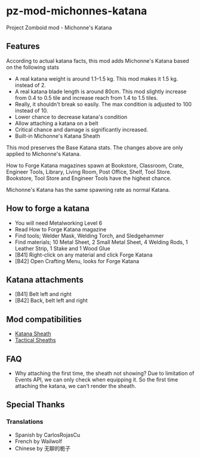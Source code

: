 # pz-mod-michonnes-katana

Project Zomboid mod - Michonne's Katana

## Features

According to actual katana facts, this mod adds Michonne's Katana based on the following stats

- A real katana weight is around 1.1–1.5 kg. This mod makes it 1.5 kg. instead of 2.
- A real katana blade length is around 80cm. This mod slightly increase from 0.4 to 0.5 tile and increase reach from 1.4 to 1.5 tiles.
- Really, it shouldn't break so easily. The max condition is adjusted to 100 instead of 10.
- Lower chance to decrease katana's condition
- Allow attaching a katana on a belt
- Critical chance and damage is significantly increased.
- Built-in Michonne's Katana Sheath

This mod preserves the Base Katana stats. The changes above are only applied to Michonne's Katana.

How to Forge Katana magazines spawn at Bookstore, Classroom, Crate, Engineer Tools, Library, Living Room, Post Office, Shelf, Tool Store. Bookstore, Tool Store and Engineer Tools have the highest chance.

Michonne's Katana has the same spawning rate as normal Katana.

## How to forge a katana

- You will need Metalworking Level 6
- Read How to Forge Katana magazine
- Find tools; Welder Mask, Welding Torch, and Sledgehammer
- Find materials; 10 Metal Sheet, 2 Small Metal Sheet, 4 Welding Rods, 1 Leather Strip, 1 Stake and 1 Wood Glue
- [B41] Right-click on any material and click Forge Katana
- [B42] Open Crafting Menu, looks for Forge Katana

## Katana attachments

- [B41] Belt left and right
- [B42] Back, belt left and right

## Mod compatibilities

- [Katana Sheath](https://steamcommunity.com/sharedfiles/filedetails/?id=3253021458)
- [Tactical Sheaths](https://steamcommunity.com/sharedfiles/filedetails/?id=3389805754)

## FAQ

- Why attaching the first time, the sheath not showing? Due to limitation of Events API, we can only check when equipping it. So the first time attaching the katana, we can't render the sheath.

## Special Thanks

### Translations

- Spanish by CarlosRojasCu
- French by Wailwolf
- Chinese by 无聊的栀子
